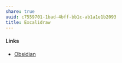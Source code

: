 ```yaml
---
share: true
uuid: c7559701-1bad-4bff-bb1c-ab1a1e1b2093
title: Excalidraw
---
```

#### Links

* [Obsidian](../f76a085e-f2c8-43bd-a852-47760f01e401)